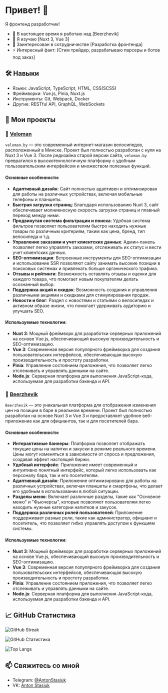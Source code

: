 # Привет! 👋

Я фронтенд разработчик!

- 🔭 В настоящее время я работаю над [Beerzhevik]
- 🌱 Я изучаю [Nuxt 3, Vue 3]
- 👯 Заинтересован в сотрудничестве [Разработка фронтенда]
- ⚡ Интересный факт: [Стим трейдер, разрабатываю парсеры и ботов под заказ]

## 🛠 Навыки

- Языки: JavaScript, TypeScript, HTML, CSS(SCSS)
- Фреймворки: Vue.js, Pinia, Nuxt.js
- Инструменты: Git, Webpack, Docker
- Другие: RESTful API, GraphQL, WebSockets

## 🚀 Мои проекты

### 📌 [Veloman](https://veloman.by/)

`veloman.by` — это современный интернет-магазин велосипедов, расположенный в Минске. Проект был полностью разработан с нуля на Nuxt 3 и Vue 3. После редизайна старой версии сайта, `veloman.by` превратился в высокотехнологичную платформу с удобным пользовательским интерфейсом и множеством полезных функций. 

#### Основные особенности:

- **Адаптивный дизайн**: Сайт полностью адаптивен и оптимизирован для работы на различных устройствах, включая мобильные телефоны и планшеты.
- **Быстрая загрузка страниц**: Благодаря использованию Nuxt 3, сайт обеспечивает молниеносную скорость загрузки страниц и плавный переход между ними.
- **Продвинутая система фильтрации и поиска**: Удобная система фильтров позволяет пользователям быстро находить нужные товары по различным критериям, таким как цена, бренд, тип велосипеда и т.д.
- **Управление заказами и учет клиентских данных**: Админ-панель позволяет легко управлять заказами, отслеживать их статус и вести учет клиентских данных.
- **SEO-оптимизация**: Встроенные инструменты для SEO-оптимизации и использование SSR позволяют сайту занимать высокие позиции в поисковых системах и привлекать больше органического трафика.
- **Отзывы и рейтинги**: Возможность оставлять отзывы и оценки для каждого товара, что помогает новым покупателям делать осознанный выбор.
- **Поддержка акций и скидок**: Возможность создания и управления различными акциями и скидками для стимулирования продаж.
- **Новости и блог**: Раздел с новостями и статьями о велосипедах и активном образе жизни, что помогает удерживать аудиторию и улучшать SEO.

#### Используемые технологии:

- **Nuxt 3**: Мощный фреймворк для разработки серверных приложений на основе Vue.js, обеспечивающий высокую производительность и SEO-оптимизацию.
- **Vue 3**: Современная версия популярного фреймворка для создания пользовательских интерфейсов, обеспечивающая высокую производительность и простоту разработки.
- **Pinia**: Управление состоянием приложения, что позволяет легко отслеживать и управлять данными на сайте.
- **Node.js**: Серверная платформа для выполнения JavaScript-кода, используемая для разработки бэкенда и API.

### 📌 [Beerzhevik](https://app.beerzhevik.ru/banners/)

`Beerzhevik` — это уникальная платформа для отображения изменения цен на позиции в баре в реальном времени. Проект был полностью разработан на основе Nuxt 3 и Vue 3 и предоставляет удобное веб-приложение как для официантов, так и для посетителей бара. 

#### Основные особенности:

- **Интерактивные баннеры**: Платформа позволяет отображать текущие цены на напитки и закуски в режиме реального времени. Цены могут изменяться в зависимости от спроса и предложения, создавая эффект настоящей биржи.
- **Удобный интерфейс**: Приложение имеет современный и интуитивно понятный интерфейс, который легко использовать как персоналу бара, так и его посетителям.
- **Адаптивный дизайн**: Приложение оптимизировано для работы на различных устройствах, включая планшеты и смартфоны, что делает его удобным в использовании в любой ситуации.
- **Разделы меню**: Включает различные разделы, такие как "Основное меню" и "Фьючерсы", которые позволяют пользователям легко находить нужные категории напитков и закусок.
- **Поддержка различных ролей пользователей**: Приложение поддерживает разные роли, такие как администратор, официант и посетитель, что позволяет гибко управлять доступом к функциям системы.

#### Используемые технологии:

- **Nuxt 3**: Мощный фреймворк для разработки серверных приложений на основе Vue.js, обеспечивающий высокую производительность и SEO-оптимизацию.
- **Vue 3**: Современная версия популярного фреймворка для создания пользовательских интерфейсов, обеспечивающая высокую производительность и простоту разработки.
- **Pinia**: Управление состоянием приложения, что позволяет легко отслеживать и управлять данными на сайте.
- **Node.js**: Серверная платформа для выполнения JavaScript-кода, используемая для разработки бэкенда и API.

## 📈 GitHub Статистика

![GitHub Streak](https://github-readme-streak-stats.herokuapp.com/?user=11Alone11&theme=dark)

![GitHub Статистика](https://github-readme-stats.vercel.app/api?username=11Alone11&show_icons=true&theme=dark)

![Top Langs](https://github-readme-stats.vercel.app/api/top-langs/?username=11Alone11&layout=compact&theme=dark)

## 📫 Свяжитесь со мной

- Telegram: [@AntonStasiuk](https://t.me/AntonStasiuk)
- VK: [Anton Stasiuk](https://vk.com/id298077656)
